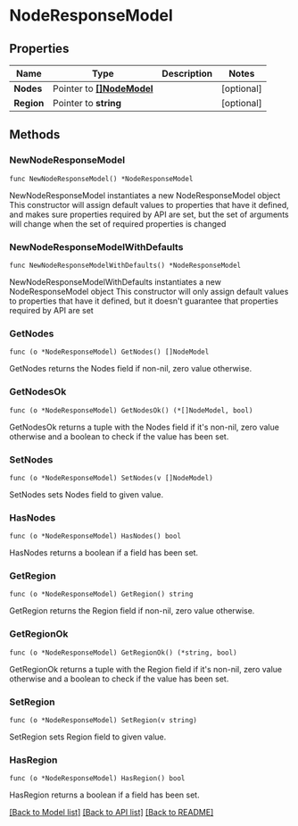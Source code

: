 # NodeResponseModel

## Properties

Name | Type | Description | Notes
------------ | ------------- | ------------- | -------------
**Nodes** | Pointer to [**[]NodeModel**](NodeModel.md) |  | [optional] 
**Region** | Pointer to **string** |  | [optional] 

## Methods

### NewNodeResponseModel

`func NewNodeResponseModel() *NodeResponseModel`

NewNodeResponseModel instantiates a new NodeResponseModel object
This constructor will assign default values to properties that have it defined,
and makes sure properties required by API are set, but the set of arguments
will change when the set of required properties is changed

### NewNodeResponseModelWithDefaults

`func NewNodeResponseModelWithDefaults() *NodeResponseModel`

NewNodeResponseModelWithDefaults instantiates a new NodeResponseModel object
This constructor will only assign default values to properties that have it defined,
but it doesn't guarantee that properties required by API are set

### GetNodes

`func (o *NodeResponseModel) GetNodes() []NodeModel`

GetNodes returns the Nodes field if non-nil, zero value otherwise.

### GetNodesOk

`func (o *NodeResponseModel) GetNodesOk() (*[]NodeModel, bool)`

GetNodesOk returns a tuple with the Nodes field if it's non-nil, zero value otherwise
and a boolean to check if the value has been set.

### SetNodes

`func (o *NodeResponseModel) SetNodes(v []NodeModel)`

SetNodes sets Nodes field to given value.

### HasNodes

`func (o *NodeResponseModel) HasNodes() bool`

HasNodes returns a boolean if a field has been set.

### GetRegion

`func (o *NodeResponseModel) GetRegion() string`

GetRegion returns the Region field if non-nil, zero value otherwise.

### GetRegionOk

`func (o *NodeResponseModel) GetRegionOk() (*string, bool)`

GetRegionOk returns a tuple with the Region field if it's non-nil, zero value otherwise
and a boolean to check if the value has been set.

### SetRegion

`func (o *NodeResponseModel) SetRegion(v string)`

SetRegion sets Region field to given value.

### HasRegion

`func (o *NodeResponseModel) HasRegion() bool`

HasRegion returns a boolean if a field has been set.


[[Back to Model list]](../README.md#documentation-for-models) [[Back to API list]](../README.md#documentation-for-api-endpoints) [[Back to README]](../README.md)


